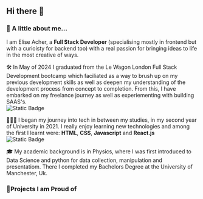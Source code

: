 ## Hi there 👋

### 🚀 A little about me...

I am Elise Acher, a **Full Stack Developer** (specialising mostly in frontend but with a curioisty for backend too) with a real passion for bringing ideas to life in the most creative of ways. 


🛠️ In May of 2024 I graduated from the Le Wagon London Full Stack Development bootcamp which faciliated as a way to brush up on my previous development skills as well as deepen my understanding of the development process from concept to completion. From this, I have embarked on my freelance journey as well as experiementing with building SAAS's.
<br/>
![Static Badge](https://img.shields.io/badge/Rails-%23D30001?style=for-the-badge&logo=ruby%20on%20rails&logoColor=white&labelColor=%23D30001&color=white)


👩🏻‍💻 I began my journey into tech in between my studies, in my second year of University in 2021. I really enjoy learning new technologies and among the first I learnt were: **HTML**, **CSS**, **Javascript** and **React.js**
<br/>
![Static Badge](https://img.shields.io/badge/React-blue?style=for-the-badge&logo=react&logoColor=blue&labelColor=black)

🎓 My academic background is in Physics, where I was first introduced to Data Science and python for data collection, manipulation and presentatiom. There I completed my Bachelors Degree at the University of Manchester, Uk.


### 🏅Projects I am Proud of 


<!--
**eacher24/eacher24** is a ✨ _special_ ✨ repository because its `README.md` (this file) appears on your GitHub profile.

Here are some ideas to get you started:

- 🔭 I’m currently working on ...
- 🌱 I’m currently learning ...
- 👯 I’m looking to collaborate on ...
- 🤔 I’m looking for help with ...
- 💬 Ask me about ...
- 📫 How to reach me: ...
- 😄 Pronouns: ...
- ⚡ Fun fact: ...
-->
